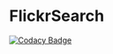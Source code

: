 # FlickrSearch

[![Codacy Badge](https://api.codacy.com/project/badge/Grade/da6569d5bf4041ae8ac2b54bd4bca17a)](https://app.codacy.com/app/ykc415/FlickrSearch?utm_source=github.com&utm_medium=referral&utm_content=ykc415/FlickrSearch&utm_campaign=Badge_Grade_Dashboard)
